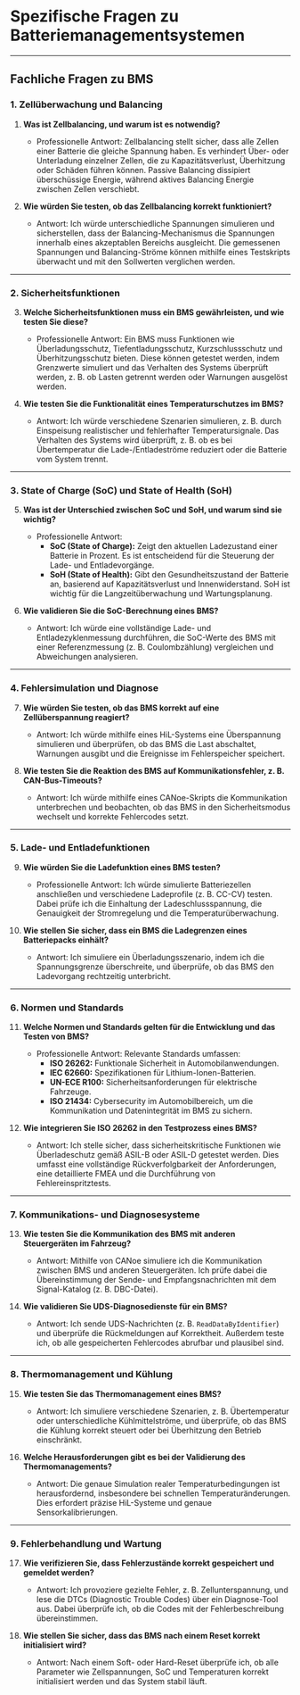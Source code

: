 # Spezifische Fragen zu Batteriemanagementsystemen

---

## **Fachliche Fragen zu BMS**

### **1. Zellüberwachung und Balancing**
1. **Was ist Zellbalancing, und warum ist es notwendig?**
   - Professionelle Antwort: Zellbalancing stellt sicher, dass alle Zellen einer Batterie die gleiche Spannung haben. Es verhindert Über- oder Unterladung einzelner Zellen, die zu Kapazitätsverlust, Überhitzung oder Schäden führen können. Passive Balancing dissipiert überschüssige Energie, während aktives Balancing Energie zwischen Zellen verschiebt.
   
2. **Wie würden Sie testen, ob das Zellbalancing korrekt funktioniert?**
   - Antwort: Ich würde unterschiedliche Spannungen simulieren und sicherstellen, dass der Balancing-Mechanismus die Spannungen innerhalb eines akzeptablen Bereichs ausgleicht. Die gemessenen Spannungen und Balancing-Ströme können mithilfe eines Testskripts überwacht und mit den Sollwerten verglichen werden.

---

### **2. Sicherheitsfunktionen**
3. **Welche Sicherheitsfunktionen muss ein BMS gewährleisten, und wie testen Sie diese?**
   - Professionelle Antwort: Ein BMS muss Funktionen wie Überladungsschutz, Tiefentladungsschutz, Kurzschlussschutz und Überhitzungsschutz bieten. Diese können getestet werden, indem Grenzwerte simuliert und das Verhalten des Systems überprüft werden, z. B. ob Lasten getrennt werden oder Warnungen ausgelöst werden.

4. **Wie testen Sie die Funktionalität eines Temperaturschutzes im BMS?**
   - Antwort: Ich würde verschiedene Szenarien simulieren, z. B. durch Einspeisung realistischer und fehlerhafter Temperatursignale. Das Verhalten des Systems wird überprüft, z. B. ob es bei Übertemperatur die Lade-/Entladeströme reduziert oder die Batterie vom System trennt.

---

### **3. State of Charge (SoC) und State of Health (SoH)**
5. **Was ist der Unterschied zwischen SoC und SoH, und warum sind sie wichtig?**
   - Professionelle Antwort: 
     - **SoC (State of Charge):** Zeigt den aktuellen Ladezustand einer Batterie in Prozent. Es ist entscheidend für die Steuerung der Lade- und Entladevorgänge.
     - **SoH (State of Health):** Gibt den Gesundheitszustand der Batterie an, basierend auf Kapazitätsverlust und Innenwiderstand. SoH ist wichtig für die Langzeitüberwachung und Wartungsplanung.

6. **Wie validieren Sie die SoC-Berechnung eines BMS?**
   - Antwort: Ich würde eine vollständige Lade- und Entladezyklenmessung durchführen, die SoC-Werte des BMS mit einer Referenzmessung (z. B. Coulombzählung) vergleichen und Abweichungen analysieren.

---

### **4. Fehlersimulation und Diagnose**
7. **Wie würden Sie testen, ob das BMS korrekt auf eine Zellüberspannung reagiert?**
   - Antwort: Ich würde mithilfe eines HiL-Systems eine Überspannung simulieren und überprüfen, ob das BMS die Last abschaltet, Warnungen ausgibt und die Ereignisse im Fehlerspeicher speichert.

8. **Wie testen Sie die Reaktion des BMS auf Kommunikationsfehler, z. B. CAN-Bus-Timeouts?**
   - Antwort: Ich würde mithilfe eines CANoe-Skripts die Kommunikation unterbrechen und beobachten, ob das BMS in den Sicherheitsmodus wechselt und korrekte Fehlercodes setzt.

---

### **5. Lade- und Entladefunktionen**
9. **Wie würden Sie die Ladefunktion eines BMS testen?**
   - Professionelle Antwort: Ich würde simulierte Batteriezellen anschließen und verschiedene Ladeprofile (z. B. CC-CV) testen. Dabei prüfe ich die Einhaltung der Ladeschlussspannung, die Genauigkeit der Stromregelung und die Temperaturüberwachung.

10. **Wie stellen Sie sicher, dass ein BMS die Ladegrenzen eines Batteriepacks einhält?**
    - Antwort: Ich simuliere ein Überladungsszenario, indem ich die Spannungsgrenze überschreite, und überprüfe, ob das BMS den Ladevorgang rechtzeitig unterbricht.

---

### **6. Normen und Standards**
11. **Welche Normen und Standards gelten für die Entwicklung und das Testen von BMS?**
    - Professionelle Antwort: Relevante Standards umfassen:
      - **ISO 26262:** Funktionale Sicherheit in Automobilanwendungen.
      - **IEC 62660:** Spezifikationen für Lithium-Ionen-Batterien.
      - **UN-ECE R100:** Sicherheitsanforderungen für elektrische Fahrzeuge.
      - **ISO 21434:** Cybersecurity im Automobilbereich, um die Kommunikation und Datenintegrität im BMS zu sichern.

12. **Wie integrieren Sie ISO 26262 in den Testprozess eines BMS?**
    - Antwort: Ich stelle sicher, dass sicherheitskritische Funktionen wie Überladeschutz gemäß ASIL-B oder ASIL-D getestet werden. Dies umfasst eine vollständige Rückverfolgbarkeit der Anforderungen, eine detaillierte FMEA und die Durchführung von Fehlereinspritztests.

---

### **7. Kommunikations- und Diagnosesysteme**
13. **Wie testen Sie die Kommunikation des BMS mit anderen Steuergeräten im Fahrzeug?**
    - Antwort: Mithilfe von CANoe simuliere ich die Kommunikation zwischen BMS und anderen Steuergeräten. Ich prüfe dabei die Übereinstimmung der Sende- und Empfangsnachrichten mit dem Signal-Katalog (z. B. DBC-Datei).

14. **Wie validieren Sie UDS-Diagnosedienste für ein BMS?**
    - Antwort: Ich sende UDS-Nachrichten (z. B. `ReadDataByIdentifier`) und überprüfe die Rückmeldungen auf Korrektheit. Außerdem teste ich, ob alle gespeicherten Fehlercodes abrufbar und plausibel sind.

---

### **8. Thermomanagement und Kühlung**
15. **Wie testen Sie das Thermomanagement eines BMS?**
    - Antwort: Ich simuliere verschiedene Szenarien, z. B. Übertemperatur oder unterschiedliche Kühlmittelströme, und überprüfe, ob das BMS die Kühlung korrekt steuert oder bei Überhitzung den Betrieb einschränkt.

16. **Welche Herausforderungen gibt es bei der Validierung des Thermomanagements?**
    - Antwort: Die genaue Simulation realer Temperaturbedingungen ist herausfordernd, insbesondere bei schnellen Temperaturänderungen. Dies erfordert präzise HiL-Systeme und genaue Sensorkalibrierungen.

---

### **9. Fehlerbehandlung und Wartung**
17. **Wie verifizieren Sie, dass Fehlerzustände korrekt gespeichert und gemeldet werden?**
    - Antwort: Ich provoziere gezielte Fehler, z. B. Zellunterspannung, und lese die DTCs (Diagnostic Trouble Codes) über ein Diagnose-Tool aus. Dabei überprüfe ich, ob die Codes mit der Fehlerbeschreibung übereinstimmen.

18. **Wie stellen Sie sicher, dass das BMS nach einem Reset korrekt initialisiert wird?**
    - Antwort: Nach einem Soft- oder Hard-Reset überprüfe ich, ob alle Parameter wie Zellspannungen, SoC und Temperaturen korrekt initialisiert werden und das System stabil läuft.
